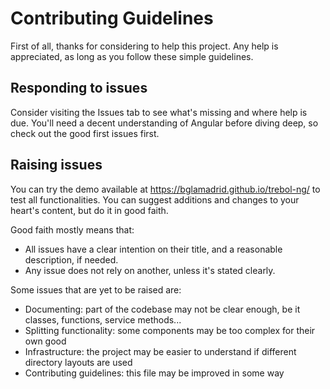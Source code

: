 # Contributing Guidelines

First of all, thanks for considering to help this project. Any help is appreciated, as long as you follow these simple guidelines.

## Responding to issues

Consider visiting the Issues tab to see what's missing and where help is due.
You'll need a decent understanding of Angular before diving deep, so check out the good first issues first.

## Raising issues

You can try the demo available at https://bglamadrid.github.io/trebol-ng/ to test all functionalities.
You can suggest additions and changes to your heart's content, but do it in good faith.

Good faith mostly means that:
* All issues have a clear intention on their title, and a reasonable description, if needed.
* Any issue does not rely on another, unless it's stated clearly.

Some issues that are yet to be raised are:
* Documenting: part of the codebase may not be clear enough, be it classes, functions, service methods...
* Splitting functionality: some components may be too complex for their own good
* Infrastructure: the project may be easier to understand if different directory layouts are used
* Contributing guidelines: this file may be improved in some way
